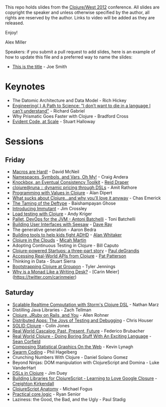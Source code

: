 This repo holds slides from the [Clojure/West 2012](http://clojurewest.org) conference.  All slides are copyright the speaker and unless otherwise specified by the author, all rights are reserved by the author.  Links to video will be added as they are released. 

Enjoy!

Alex Miller

Speakers: if you submit a pull request to add slides, here is an example of how to update this file and a preferred way 
to name the slides:

* [This is the title](https://github.com/strangeloop/clojurewest2012-slides/raw/master/Smith-ThisIsTheTitle.pdf) - Joe Smith 


# Keynotes

* The Datomic Architecture and Data Model - Rich Hickey
* [Engineering(,) A Path to Science: "I don’t want to die in a language I can’t understand"](https://github.com/strangeloop/clojurewest2012-slides/raw/master/Gabriel-EngineeringScienceIncommensurability.pdf) - Richard Gabriel
* Why Prismatic Goes Faster with Clojure - Bradford Cross
* [Evident Code, at Scale](https://github.com/strangeloop/clojurewest2012-slides/raw/master/Halloway-EvidentCodeAtScale.pdf) - Stuart Halloway

# Sessions

## Friday

* [Macros are Hard!](https://github.com/strangeloop/clojurewest2012-slides/raw/master/McNeil-MacrosAreHard.zip) -  David McNeil
* [Namespaces, Symbols, and Vars, Oh My!](https://github.com/strangeloop/clojurewest2012-slides/raw/master/Andera-Namespaces-Symbols-Vars.zip) - Craig Andera
* [Knockbox, an Eventual Consistency Toolkit](http://reiddraper.github.com/knockbox-slides/) - [Reid Draper](https://twitter.com/#!/reiddraper)
* [clojure@runa :: dynamic pricing through DSLs](https://github.com/strangeloop/clojurewest2012-slides/raw/master/Rathore-Runa.pdf) - Amit Rathore
* [Programming with Values in Clojure](https://github.com/strangeloop/clojurewest2012-slides/raw/master/Dipert-ProgrammingWithValues.pdf) - Alan Dipert
* [What sucks about Clojure...and why you'll love it anyway](https://github.com/strangeloop/clojurewest2012-slides/raw/master/cemerick-what-sucks-about-clojure-and-why-youll-love-it-anyway.pdf) - Chas Emerick
* [The Taming of the Deftype](https://github.com/strangeloop/clojurewest2012-slides/raw/master/Taming_of_The_Deftype_Baishampayan_Ghose.pdf) - Baishampayan Ghose
* [Introducing Immutant](https://github.com/strangeloop/clojurewest2012-slides/raw/master/Crossley-Introducing-Immutant.pdf) - Jim Crossley
* [Load testing with Clojure](https://github.com/strangeloop/clojurewest2012-slides/raw/master/kriger-load_testing_with_clojure.tbz) - Andy Kriger
* [Pallet, DevOps for the JVM - Antoni Batchelli](https://github.com/strangeloop/clojurewest2012-slides/raw/master/tbatchelli-pallet-devops-for-the-jvm.pdf) - Toni Batchelli
* [Building User Interfaces with Seesaw](http://darevay.com/talks/clojurewest2012) - [Dave Ray](http://twitter.com/darevay)
* The generative generation - Aaron Bedra
* [Building tools to help kids fight ADHD](https://github.com/strangeloop/clojurewest2012-slides/raw/master/whitaker-helping-adhd-kids.pdf) - [Alan Whitaker](http://twitter.com/#!/digiduke)
* [Clojure in the Clouds](https://github.com/strangeloop/clojurewest2012-slides/raw/master/slagyr-clojure-in-the-clouds.pdf) - [Micah Martin](http://twitter.com/slagyr)
* Adopting Continuous Testing in Clojure - Bill Caputo
* [Clojure-powered Startups: a three-part story](https://github.com/strangeloop/clojurewest2012-slides/raw/master/deGrandis-ClojurePoweredStartups.pdf) - [Paul deGrandis](https://twitter.com/ohpauleez)
* [Accessing Real-World APIs from Clojure](https://github.com/strangeloop/clojurewest2012-slides/raw/master/Patterson-RealWorldAPIs.pdf) - [Pat Patterson](http://twitter.com/metadaddy)
* Thinking in Data - Stuart Sierra
* [Bootstrapping Clojure at Groupon](https://github.com/strangeloop/clojurewest2012-slides/raw/master/bootstrapping_clojure_at_groupon.pdf) - Tyler Jennings
* [Why is a Monad Like a Writing Desk?](https://github.com/strangeloop/clojurewest2012-slides/raw/master/monadWritingDesk.pdf) - [Carin Meier] (https://twitter.com/carinmeier)

## Saturday

* [Scalable Realtime Computation with Storm's Clojure DSL](https://github.com/strangeloop/clojurewest2012-slides/raw/master/marz-storm.pdf) - Nathan Marz
* Distilling Java Libraries - Zach Tellman
* [Clojure, JRuby on Rails, and You](https://github.com/strangeloop/clojurewest2012-slides/raw/master/Rohner-JRuby.pdf) - Allen Rohner
* [Distributed Apps: The Joys of Testing and Debugging](https://github.com/strangeloop/clojurewest2012-slides/raw/master/StackTraces-Longbottom-Chouser.svg) - Chris Houser
* [SOLID Clojure](https://github.com/strangeloop/clojurewest2012-slides/raw/master/trptcolin-SOLID-Clojure.pdf) - Colin Jones
* [Real World Cascalog: Past, Present, Future](https://github.com/strangeloop/clojurewest2012-slides/raw/master/Brubacher-Cascalog.pdf) - Federico Brubacher
* [Real World Clojure - Doing Boring Stuff With An Exciting Language](https://github.com/strangeloop/clojurewest2012-slides/raw/master/Corfield-Boring.pdf) - [Sean Corfield](http://corfield.org)
* [Composing Statistical Graphics On the Web](https://github.com/strangeloop/clojurewest2012-slides/raw/master/lynaghk_statistical_graphics_clojurescript.pdf) - Kevin Lynagh
* [Swarm Coding](https://github.com/strangeloop/clojurewest2012-slides/raw/master/Hagelberg-SwarmCoding.pdf) - Phil Hagelberg
* Crunching Numbers With Clojure - Daniel Solano Gomez
* Beyond Ninjas: DOM manipulation with ClojureScript and Domina - Luke VanderHart
* [DSLs in Clojure](https://github.com/strangeloop/clojurewest2012-slides/raw/master/Duey-DSLs.pdf) - Jim Duey
* [Building Libraries for ClojureScript - Learning to Love Google Closure](http://ckirkendall.github.com/Presentations/ClojureWest/) - [Creighton Kirkendall](http://twitter.com/crkirkendall)
* [ClojureScript Anatomy](https://github.com/strangeloop/clojurewest2012-slides/raw/master/CLJS_clojure-west-FOGUS.pdf) - Michael Fogus
* [Practical core.logic](https://github.com/strangeloop/clojurewest2012-slides/raw/master/Senior-PracticalCoreLogic.zip) - Ryan Senior
* Laziness: the Good, the Bad, and the Ugly - Paul Stadig
